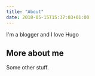 ```yaml
---
title: "About"
date: 2018-05-15T15:37:03+01:00
---
```


I'm a blogger and I love Hugo

## More about me

Some other stuff.

